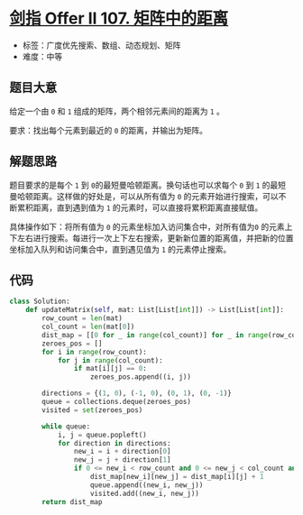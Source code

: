 # [剑指 Offer II 107. 矩阵中的距离](https://leetcode.cn/problems/2bCMpM/)

- 标签：广度优先搜索、数组、动态规划、矩阵
- 难度：中等

## 题目大意

给定一个由 `0` 和 `1` 组成的矩阵，两个相邻元素间的距离为 `1` 。

要求：找出每个元素到最近的 `0` 的距离，并输出为矩阵。

## 解题思路

题目要求的是每个 `1` 到 `0`的最短曼哈顿距离。换句话也可以求每个 `0` 到 `1` 的最短曼哈顿距离。这样做的好处是，可以从所有值为 `0` 的元素开始进行搜索，可以不断累积距离，直到遇到值为 `1` 的元素时，可以直接将累积距离直接赋值。

具体操作如下：将所有值为 `0` 的元素坐标加入访问集合中，对所有值为`0` 的元素上下左右进行搜索。每进行一次上下左右搜索，更新新位置的距离值，并把新的位置坐标加入队列和访问集合中，直到遇见值为 `1` 的元素停止搜索。

## 代码

```Python
class Solution:
    def updateMatrix(self, mat: List[List[int]]) -> List[List[int]]:
        row_count = len(mat)
        col_count = len(mat[0])
        dist_map = [[0 for _ in range(col_count)] for _ in range(row_count)]
        zeroes_pos = []
        for i in range(row_count):
            for j in range(col_count):
                if mat[i][j] == 0:
                    zeroes_pos.append((i, j))

        directions = {(1, 0), (-1, 0), (0, 1), (0, -1)}
        queue = collections.deque(zeroes_pos)
        visited = set(zeroes_pos)

        while queue:
            i, j = queue.popleft()
            for direction in directions:
                new_i = i + direction[0]
                new_j = j + direction[1]
                if 0 <= new_i < row_count and 0 <= new_j < col_count and (new_i, new_j) not in visited:
                    dist_map[new_i][new_j] = dist_map[i][j] + 1
                    queue.append((new_i, new_j))
                    visited.add((new_i, new_j))
        return dist_map
```

